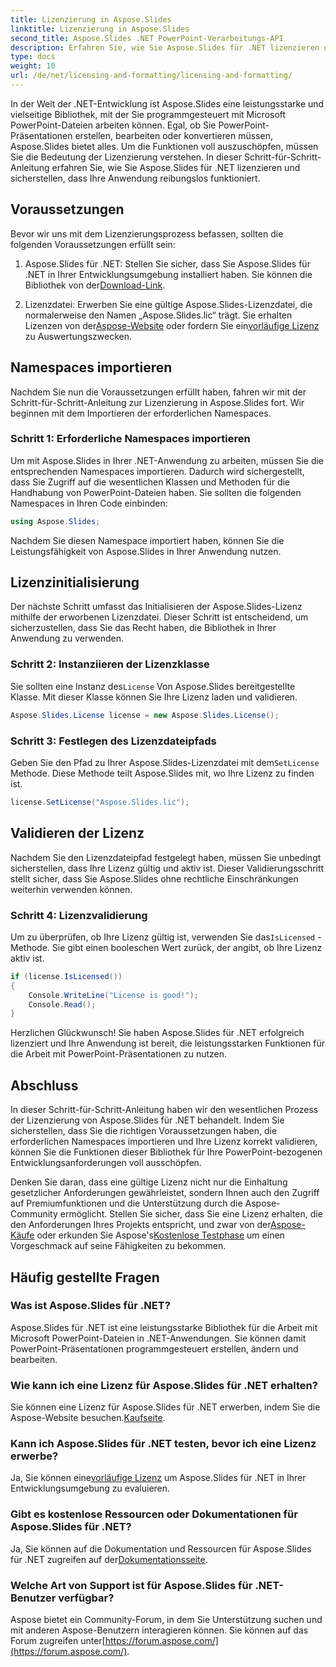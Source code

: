 ```yaml
---
title: Lizenzierung in Aspose.Slides
linktitle: Lizenzierung in Aspose.Slides
second_title: Aspose.Slides .NET PowerPoint-Verarbeitungs-API
description: Erfahren Sie, wie Sie Aspose.Slides für .NET lizenzieren und die Leistungsfähigkeit der PowerPoint-Manipulation in Ihren .NET-Anwendungen entfesseln.
type: docs
weight: 10
url: /de/net/licensing-and-formatting/licensing-and-formatting/
---
```


In der Welt der .NET-Entwicklung ist Aspose.Slides eine leistungsstarke und vielseitige Bibliothek, mit der Sie programmgesteuert mit Microsoft PowerPoint-Dateien arbeiten können. Egal, ob Sie PowerPoint-Präsentationen erstellen, bearbeiten oder konvertieren müssen, Aspose.Slides bietet alles. Um die Funktionen voll auszuschöpfen, müssen Sie die Bedeutung der Lizenzierung verstehen. In dieser Schritt-für-Schritt-Anleitung erfahren Sie, wie Sie Aspose.Slides für .NET lizenzieren und sicherstellen, dass Ihre Anwendung reibungslos funktioniert.

## Voraussetzungen

Bevor wir uns mit dem Lizenzierungsprozess befassen, sollten die folgenden Voraussetzungen erfüllt sein:

1.  Aspose.Slides für .NET: Stellen Sie sicher, dass Sie Aspose.Slides für .NET in Ihrer Entwicklungsumgebung installiert haben. Sie können die Bibliothek von der[Download-Link](https://releases.aspose.com/slides/net/).

2.  Lizenzdatei: Erwerben Sie eine gültige Aspose.Slides-Lizenzdatei, die normalerweise den Namen „Aspose.Slides.lic“ trägt. Sie erhalten Lizenzen von der[Aspose-Website](https://purchase.aspose.com/buy) oder fordern Sie ein[vorläufige Lizenz](https://purchase.aspose.com/temporary-license/) zu Auswertungszwecken.

## Namespaces importieren

Nachdem Sie nun die Voraussetzungen erfüllt haben, fahren wir mit der Schritt-für-Schritt-Anleitung zur Lizenzierung in Aspose.Slides fort. Wir beginnen mit dem Importieren der erforderlichen Namespaces.

### Schritt 1: Erforderliche Namespaces importieren

Um mit Aspose.Slides in Ihrer .NET-Anwendung zu arbeiten, müssen Sie die entsprechenden Namespaces importieren. Dadurch wird sichergestellt, dass Sie Zugriff auf die wesentlichen Klassen und Methoden für die Handhabung von PowerPoint-Dateien haben. Sie sollten die folgenden Namespaces in Ihren Code einbinden:

```csharp
using Aspose.Slides;
```

Nachdem Sie diesen Namespace importiert haben, können Sie die Leistungsfähigkeit von Aspose.Slides in Ihrer Anwendung nutzen.

## Lizenzinitialisierung

Der nächste Schritt umfasst das Initialisieren der Aspose.Slides-Lizenz mithilfe der erworbenen Lizenzdatei. Dieser Schritt ist entscheidend, um sicherzustellen, dass Sie das Recht haben, die Bibliothek in Ihrer Anwendung zu verwenden.

### Schritt 2: Instanziieren der Lizenzklasse

 Sie sollten eine Instanz des`License` Von Aspose.Slides bereitgestellte Klasse. Mit dieser Klasse können Sie Ihre Lizenz laden und validieren.

```csharp
Aspose.Slides.License license = new Aspose.Slides.License();
```

### Schritt 3: Festlegen des Lizenzdateipfads

 Geben Sie den Pfad zu Ihrer Aspose.Slides-Lizenzdatei mit dem`SetLicense` Methode. Diese Methode teilt Aspose.Slides mit, wo Ihre Lizenz zu finden ist.

```csharp
license.SetLicense("Aspose.Slides.lic");
```

## Validieren der Lizenz

Nachdem Sie den Lizenzdateipfad festgelegt haben, müssen Sie unbedingt sicherstellen, dass Ihre Lizenz gültig und aktiv ist. Dieser Validierungsschritt stellt sicher, dass Sie Aspose.Slides ohne rechtliche Einschränkungen weiterhin verwenden können.

### Schritt 4: Lizenzvalidierung

Um zu überprüfen, ob Ihre Lizenz gültig ist, verwenden Sie das`IsLicensed` -Methode. Sie gibt einen booleschen Wert zurück, der angibt, ob Ihre Lizenz aktiv ist.

```csharp
if (license.IsLicensed())
{
    Console.WriteLine("License is good!");
    Console.Read();
}
```

Herzlichen Glückwunsch! Sie haben Aspose.Slides für .NET erfolgreich lizenziert und Ihre Anwendung ist bereit, die leistungsstarken Funktionen für die Arbeit mit PowerPoint-Präsentationen zu nutzen.

## Abschluss

In dieser Schritt-für-Schritt-Anleitung haben wir den wesentlichen Prozess der Lizenzierung von Aspose.Slides für .NET behandelt. Indem Sie sicherstellen, dass Sie die richtigen Voraussetzungen haben, die erforderlichen Namespaces importieren und Ihre Lizenz korrekt validieren, können Sie die Funktionen dieser Bibliothek für Ihre PowerPoint-bezogenen Entwicklungsanforderungen voll ausschöpfen.

 Denken Sie daran, dass eine gültige Lizenz nicht nur die Einhaltung gesetzlicher Anforderungen gewährleistet, sondern Ihnen auch den Zugriff auf Premiumfunktionen und die Unterstützung durch die Aspose-Community ermöglicht. Stellen Sie sicher, dass Sie eine Lizenz erhalten, die den Anforderungen Ihres Projekts entspricht, und zwar von der[Aspose-Käufe](https://purchase.aspose.com/buy) oder erkunden Sie Aspose's[Kostenlose Testphase](https://releases.aspose.com/) um einen Vorgeschmack auf seine Fähigkeiten zu bekommen.

## Häufig gestellte Fragen

### Was ist Aspose.Slides für .NET?
Aspose.Slides für .NET ist eine leistungsstarke Bibliothek für die Arbeit mit Microsoft PowerPoint-Dateien in .NET-Anwendungen. Sie können damit PowerPoint-Präsentationen programmgesteuert erstellen, ändern und bearbeiten.

### Wie kann ich eine Lizenz für Aspose.Slides für .NET erhalten?
 Sie können eine Lizenz für Aspose.Slides für .NET erwerben, indem Sie die Aspose-Website besuchen.[Kaufseite](https://purchase.aspose.com/buy).

### Kann ich Aspose.Slides für .NET testen, bevor ich eine Lizenz erwerbe?
 Ja, Sie können eine[vorläufige Lizenz](https://purchase.aspose.com/temporary-license/) um Aspose.Slides für .NET in Ihrer Entwicklungsumgebung zu evaluieren.

### Gibt es kostenlose Ressourcen oder Dokumentationen für Aspose.Slides für .NET?
 Ja, Sie können auf die Dokumentation und Ressourcen für Aspose.Slides für .NET zugreifen auf der[Dokumentationsseite](https://reference.aspose.com/slides/net/).

### Welche Art von Support ist für Aspose.Slides für .NET-Benutzer verfügbar?
 Aspose bietet ein Community-Forum, in dem Sie Unterstützung suchen und mit anderen Aspose-Benutzern interagieren können. Sie können auf das Forum zugreifen unter[https://forum.aspose.com/](https://forum.aspose.com/).